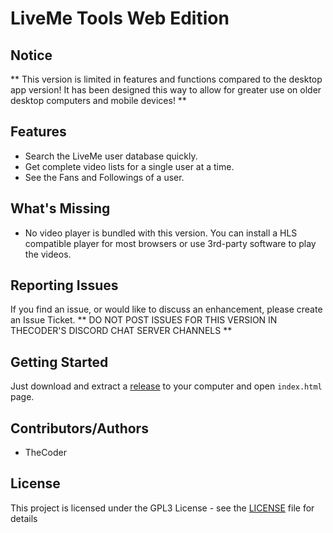 # LiveMe Tools Web Edition

## Notice
** This version is limited in features and functions compared to the desktop app version!  It has been designed this way to allow for greater use on older desktop computers and mobile devices! **

## Features
- Search the LiveMe user database quickly.
- Get complete video lists for a single user at a time.
- See the Fans and Followings of a user.

## What's Missing
- No video player is bundled with this version.  You can install a HLS compatible player for most browsers or use 3rd-party software to play the videos.

## Reporting Issues

If you find an issue, or would like to discuss an enhancement, please create an Issue Ticket. 
** DO NOT POST ISSUES FOR THIS VERSION IN THECODER'S DISCORD CHAT SERVER CHANNELS **

## Getting Started

Just download and extract a [release](https://github.com/thecoder75/liveme-tools-web/releases/latest) to your computer and open ```index.html``` page.

## Contributors/Authors

- TheCoder

## License

This project is licensed under the GPL3 License - see the [LICENSE](LICENSE) 
file for details
